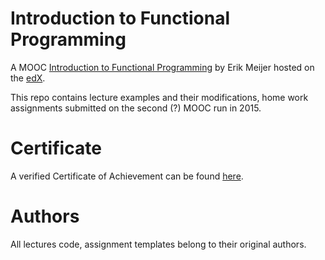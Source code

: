 # Introduction to Functional Programming

A MOOC [Introduction to Functional Programming](https://www.edx.org/course/introduction-functional-programming-delftx-fp101x-0) by Erik Meijer hosted on the [edX](https://www.edx.org/).

This repo contains lecture examples and their modifications, home work assignments submitted on the second (?) MOOC run in 2015.

# Certificate

A verified Certificate of Achievement can be found [here](https://courses.edx.org/certificates/d5014f52f651425288a1f5e6d515a479).

# Authors

All lectures code, assignment templates belong to their original authors.
